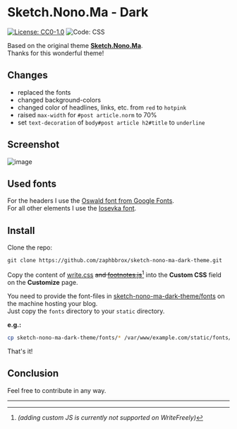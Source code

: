 # Sketch.Nono.Ma - Dark    

[![License: CC0-1.0](https://img.shields.io/badge/License-CC0_1.0-lightgrey.svg?style=for-the-badge)](http://creativecommons.org/publicdomain/zero/1.0/)
![Code: CSS](https://img.shields.io/badge/code-css-green?style=for-the-badge&logo=css3)

Based on the original theme [**Sketch.Nono.Ma**](https://write.as/themes/sketch-nono-ma).  
Thanks for this wonderful theme! 

## Changes

  - replaced the fonts
  - changed background-colors
  - changed color of headlines, links, etc. from `red` to `hotpink`
  - raised `max-width` for `#post article.norm` to 70%
  - set `text-decoration` of `body#post article h2#title` to `underline`


## Screenshot 

![image](https://user-images.githubusercontent.com/15841958/221346178-c50c6764-9cbf-440e-a6f2-25a65c62412e.png)

## Used fonts

For the headers I use the [Oswald font from Google Fonts](https://fonts.google.com/share?selection.family=Oswald:wght@300).  
For all other elements I use the [Iosevka font](https://github.com/be5invis/Iosevka).

## Install

Clone the repo:  

    git clone https://github.com/zaphbbrox/sketch-nono-ma-dark-theme.git

Copy the content of [write.css](write.css) ~~and [footnotes.js](footnotes.js)~~[^1] into the **Custom CSS** field on the **Customize** page.  

You need to provide the font-files in [sketch-nono-ma-dark-theme/fonts](fonts) on the machine hosting your blog.  
Just copy the `fonts` directory to your `static` directory.  

**e.g.:**
~~~bash
cp sketch-nono-ma-dark-theme/fonts/* /var/www/example.com/static/fonts/
~~~

That's it!

## Conclusion

Feel free to contribute in any way.

---

[^1]: _(adding custom JS is currently not supported on WriteFreely)_

